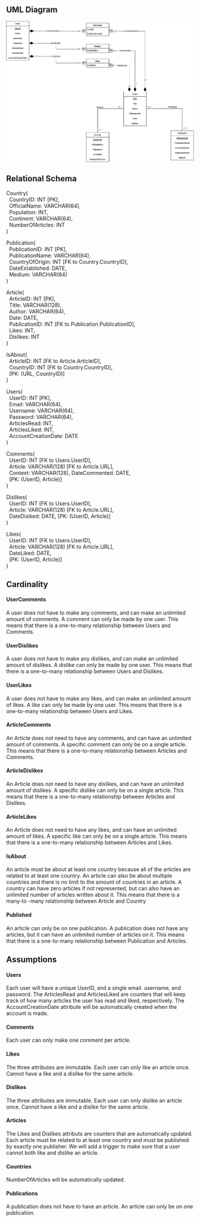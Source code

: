 ## UML Diagram
![alt text](https://github.com/cs411-alawini/fa22-cs411-Q-team006-Cowbuddy/blob/main/doc/UML.png)


## Relational Schema


Country( \
    &nbsp; CountryID: INT [PK], \
    &nbsp; OfficialName: VARCHAR(64), \
    &nbsp; Population: INT, \
    &nbsp; Continent: VARCHAR(64), \
    &nbsp; NumberOfArticles: INT \
) 

Publication( \
    &nbsp; PublicationID: INT [PK], \
    &nbsp; PublicationName: VARCHAR(64), \
    &nbsp; CountryOfOrigin: INT [FK to Country.CountryID], \
    &nbsp; DateEstablished: DATE, \
    &nbsp; Medium: VARCHAR(64) \
)

Article( \
    &nbsp; ArticleID: INT [PK], \
    &nbsp; Title: VARCHAR(128), \
    &nbsp; Author: VARCHAR(64), \
    &nbsp; Date: DATE, \
    &nbsp; PublicationID: INT [FK to Publication.PublicationID], \
    &nbsp; Likes: INT, \
    &nbsp; Dislikes: INT \
)

IsAbout( \
    &nbsp; ArticleID: INT [FK to Article.ArticleID], \
    &nbsp; CountryID: INT [FK to Country.CountryID], \
    &nbsp; [PK: (URL, CountryID)] \
)

Users( \
    &nbsp; UserID: INT [PK], \
    &nbsp; Email: VARCHAR(64), \
    &nbsp; Username: VARCHAR(64), \
    &nbsp; Password: VARCHAR(64), \
    &nbsp; ArticlesRead: INT, \
    &nbsp; ArticlesLiked: INT, \
    &nbsp; AccountCreationDate: DATE \
)

Comments( \
    &nbsp; UserID: INT [FK to Users.UserID], \
    &nbsp; Article: VARCHAR(128) [FK to Article.URL], \
    &nbsp; Context: VARCHAR(128), DateCommented: DATE, \
    &nbsp; [PK: (UserID, Article)] \
)

Dislikes( \
    &nbsp; UserID: INT [FK to Users.UserID], \
    &nbsp; Article: VARCHAR(128) [FK to Article.URL], \
    &nbsp; DateDisiked: DATE, [PK: (UserID, Article)] \
)

Likes( \
    &nbsp; UserID: INT [FK to Users.UserID], \
    &nbsp; Article: VARCHAR(128) [FK to Article.URL], \
    &nbsp; DateLiked: DATE, \
    &nbsp; [PK: (UserID, Article)] \
)

## Cardinality

#### UserComments
A user does not have to make any comments, and can make an unlimited amount of comments. A comment can only be made by one user. This means that there is a one-to-many relationship between Users and Comments. 

#### UserDislikes
A user does not have to make any dislikes, and can make an unlimited amount of dislikes. A dislike can only be made by one user. This means that there is a one-to-many relationship between Users and Dislikes. 

#### UserLikes
A user does not have to make any likes, and can make an unlimited amount of likes. A like can only be made by one user. This means that there is a one-to-many relationship between Users and Likes. 

#### ArticleComments
An Article does not need to have any comments, and can have an unlimited amount of comments. A specific comment can only be on a single article. This means that there is a one-to-many relationship between Articles and Comments. 

#### ArticleDislikes
An Article does not need to have any dislikes, and can have an unlimited amount of dislikes. A specific dislike can only be on a single article. This means that there is a one-to-many relationship between Articles and Dislikes. 

#### ArticleLikes
An Article does not need to have any likes, and can have an unlimited amount of likes. A specific like can only be on a single article. This means that there is a one-to-many relationship between Articles and Likes. 

#### IsAbout
An article must be about at least one country because all of the articles are related to at least one country. An article can also be about multiple countries and there is no limit to the amount of countries in an article. A country can have zero articles if not represented, but can also have an unlimited number of articles written about it. This means that there is a many-to -many relationship between Article and Country

#### Published
An article can only be on one publication. A publication does not have any articles, but it can have an unlimited number of articles on it. This means that there is a one-to-many relationship between Publication and Articles.

## Assumptions

#### Users

Each user will have a unique UserID, and a single email. username, and password. The ArticlesRead and ArticlesLiked are counters that will keep track of how many articles the user has read and liked, respectively. The AccountCreationDate attribute will be automatically created when the account is made.

#### Comments

Each user can only make one comment per article.

#### Likes

The three attributes are immutable. Each user can only like an article once. Cannot have a like and a dislike for the same article.

#### Dislikes

The three attributes are immutable. Each user can only dislike an article once. Cannot have a like and a dislike for the same article.

#### Articles

The Likes and Dislikes attributs are counters that are automatically updated. Each article must be related to at least one country and must be published by exactly one publisher. We will add a trigger to make sure that a user cannot both like and dislike an article.

#### Countries

NumberOfArticles will be automatically updated.

#### Publications

A publication does not have to have an article. An article can only be on one publication.  

